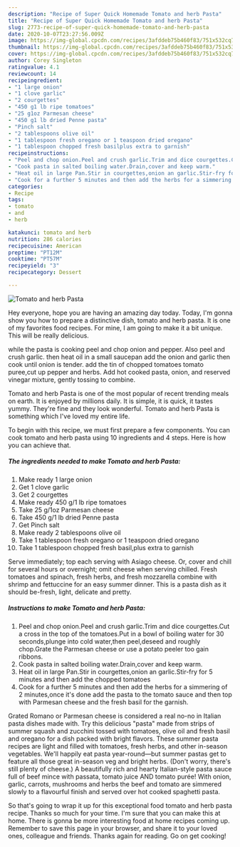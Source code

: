 ```yaml
---
description: "Recipe of Super Quick Homemade Tomato and herb Pasta"
title: "Recipe of Super Quick Homemade Tomato and herb Pasta"
slug: 2773-recipe-of-super-quick-homemade-tomato-and-herb-pasta
date: 2020-10-07T23:27:56.009Z
image: https://img-global.cpcdn.com/recipes/3afddeb75b460f83/751x532cq70/tomato-and-herb-pasta-recipe-main-photo.jpg
thumbnail: https://img-global.cpcdn.com/recipes/3afddeb75b460f83/751x532cq70/tomato-and-herb-pasta-recipe-main-photo.jpg
cover: https://img-global.cpcdn.com/recipes/3afddeb75b460f83/751x532cq70/tomato-and-herb-pasta-recipe-main-photo.jpg
author: Corey Singleton
ratingvalue: 4.1
reviewcount: 14
recipeingredient:
- "1 large onion"
- "1 clove garlic"
- "2 courgettes"
- "450 g1 lb ripe tomatoes"
- "25 g1oz Parmesan cheese"
- "450 g1 lb dried Penne pasta"
- "Pinch salt"
- "2 tablespoons olive oil"
- "1 tablespoon fresh oregano or 1 teaspoon dried oregano"
- "1 tablespoon chopped fresh basilplus extra to garnish"
recipeinstructions:
- "Peel and chop onion.Peel and crush garlic.Trim and dice courgettes.Cut a cross in the top of the tomatoes.Put in a bowl of boiling water for 30 seconds,plunge into cold water,then peel,deseed and roughly chop.Grate the Parmesan cheese or use a potato peeler too gain ribbons."
- "Cook pasta in salted boiling water.Drain,cover and keep warm."
- "Heat oil in large Pan.Stir in courgettes,onion an garlic.Stir-fry for 5 minutes and then add the chopped tomatoes"
- "Cook for a further 5 minutes and then add the herbs for a simmering of 2 minutes,once it&#39;s done add the pasta to the tomato sauce and then top with Parmesan cheese and the fresh basil for the garnish."
categories:
- Recipe
tags:
- tomato
- and
- herb

katakunci: tomato and herb 
nutrition: 286 calories
recipecuisine: American
preptime: "PT12M"
cooktime: "PT57M"
recipeyield: "3"
recipecategory: Dessert

---
```



![Tomato and herb Pasta](https://img-global.cpcdn.com/recipes/3afddeb75b460f83/751x532cq70/tomato-and-herb-pasta-recipe-main-photo.jpg)

Hey everyone, hope you are having an amazing day today. Today, I'm gonna show you how to prepare a distinctive dish, tomato and herb pasta. It is one of my favorites food recipes. For mine, I am going to make it a bit unique. This will be really delicious.

while the pasta is cooking peel and chop onion and pepper. Also peel and crush garlic. then heat oil in a small saucepan add the onion and garlic then cook until onion is tender. add the tin of chopped tomatoes tomato puree,cut up pepper and herbs. Add hot cooked pasta, onion, and reserved vinegar mixture, gently tossing to combine.

Tomato and herb Pasta is one of the most popular of recent trending meals on earth. It is enjoyed by millions daily. It is simple, it is quick, it tastes yummy. They're fine and they look wonderful. Tomato and herb Pasta is something which I've loved my entire life.


To begin with this recipe, we must first prepare a few components. You can cook tomato and herb pasta using 10 ingredients and 4 steps. Here is how you can achieve that.

<!--inarticleads1-->

##### The ingredients needed to make Tomato and herb Pasta:

1. Make ready 1 large onion
1. Get 1 clove garlic
1. Get 2 courgettes
1. Make ready 450 g/1 lb ripe tomatoes
1. Take 25 g/1oz Parmesan cheese
1. Take 450 g/1 lb dried Penne pasta
1. Get Pinch salt
1. Make ready 2 tablespoons olive oil
1. Take 1 tablespoon fresh oregano or 1 teaspoon dried oregano
1. Take 1 tablespoon chopped fresh basil,plus extra to garnish


Serve immediately; top each serving with Asiago cheese. Or, cover and chill for several hours or overnight; omit cheese when serving chilled. Fresh tomatoes and spinach, fresh herbs, and fresh mozzarella combine with shrimp and fettuccine for an easy summer dinner. This is a pasta dish as it should be-fresh, light, delicate and pretty. 

<!--inarticleads2-->

##### Instructions to make Tomato and herb Pasta:

1. Peel and chop onion.Peel and crush garlic.Trim and dice courgettes.Cut a cross in the top of the tomatoes.Put in a bowl of boiling water for 30 seconds,plunge into cold water,then peel,deseed and roughly chop.Grate the Parmesan cheese or use a potato peeler too gain ribbons.
1. Cook pasta in salted boiling water.Drain,cover and keep warm.
1. Heat oil in large Pan.Stir in courgettes,onion an garlic.Stir-fry for 5 minutes and then add the chopped tomatoes
1. Cook for a further 5 minutes and then add the herbs for a simmering of 2 minutes,once it&#39;s done add the pasta to the tomato sauce and then top with Parmesan cheese and the fresh basil for the garnish.


Grated Romano or Parmesan cheese is considered a real no-no in Italian pasta dishes made with. Try this delicious &#34;pasta&#34; made from strips of summer squash and zucchini tossed with tomatoes, olive oil and fresh basil and oregano for a dish packed with bright flavors. These summer pasta recipes are light and filled with tomatoes, fresh herbs, and other in-season vegetables. We&#39;ll happily eat pasta year-round—but summer pastas get to feature all those great in-season veg and bright herbs. (Don&#39;t worry, there&#39;s still plenty of cheese.) A beautifully rich and hearty Italian-style pasta sauce full of beef mince with passata, tomato juice AND tomato purée! With onion, garlic, carrots, mushrooms and herbs the beef and tomato are simmered slowly to a flavourful finish and served over hot cooked spaghetti pasta. 

So that's going to wrap it up for this exceptional food tomato and herb pasta recipe. Thanks so much for your time. I'm sure that you can make this at home. There is gonna be more interesting food at home recipes coming up. Remember to save this page in your browser, and share it to your loved ones, colleague and friends. Thanks again for reading. Go on get cooking!
